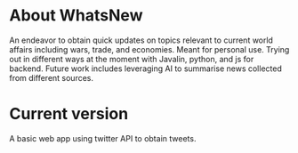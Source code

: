 # About WhatsNew
An endeavor to obtain quick updates on topics relevant to current world affairs including wars, trade, and economies.  Meant for personal use.
Trying out in different ways at the moment with Javalin, python, and js for backend. 
Future work includes leveraging AI to summarise news collected from different sources.

# Current version
A basic web app using twitter API to obtain tweets. 
